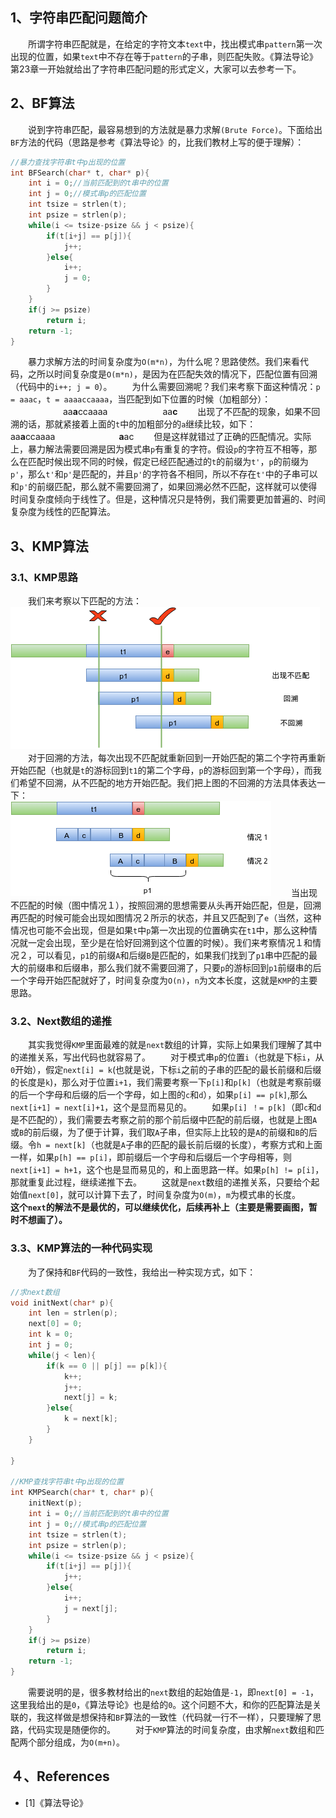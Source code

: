 ## 1、字符串匹配问题简介
&emsp;&emsp;所谓字符串匹配就是，在给定的字符文本`text`中，找出模式串`pattern`第一次出现的位置，如果`text`中不存在等于`pattern`的子串，则匹配失败。《算法导论》第23章一开始就给出了字符串匹配问题的形式定义，大家可以去参考一下。
## 2、BF算法
&emsp;&emsp;说到字符串匹配，最容易想到的方法就是暴力求解`(Brute Force)`。下面给出`BF`方法的代码（思路是参考《算法导论》的，比我们教材上写的便于理解）：
``` cpp
//暴力查找字符串t中p出现的位置
int BFSearch(char* t, char* p){
    int i = 0;//当前匹配到的t串中的位置
    int j = 0;//模式串p的匹配位置
    int tsize = strlen(t);
    int psize = strlen(p);
    while(i <= tsize-psize && j < psize){
        if(t[i+j] == p[j]){
            j++;
        }else{
            i++;
            j = 0;
        }
    }
    if(j >= psize)
        return i;
    return -1;
}

```
&emsp;&emsp;暴力求解方法的时间复杂度为`O(m*n)`，为什么呢？思路使然。我们来看代码，之所以时间复杂度是`O(m*n)`，是因为在匹配失效的情况下，匹配位置有回溯（代码中的`i++; j = 0`）。
&emsp;&emsp;为什么需要回溯呢？我们来考察下面这种情况：`p = aaac`，`t = aaaaccaaaa`，当匹配到如下位置的时候（加粗部分）：
&emsp;&emsp;&emsp;&emsp;&emsp;&emsp;aa**a**ccaaaa
&emsp;&emsp;&emsp;&emsp;&emsp;&emsp;aa**c**
&emsp;&emsp;出现了不匹配的现象，如果不回溯的话，那就紧接着上面的`t`中的加粗部分的`a`继续比较，如下：
&emsp;&emsp;&emsp;&emsp;&emsp;&emsp;aa**a**ccaaaa
&emsp;&emsp;&emsp;&emsp;&emsp;&emsp;&emsp;**a**ac
&emsp;&emsp;但是这样就错过了正确的匹配情况。实际上，暴力解法需要回溯是因为模式串`p`有重复的字符。假设`p`的字符互不相等，那么在匹配时候出现不同的时候，假定已经匹配通过的`t`的前缀为`t'`，`p`的前缀为`p'`，那么`t'`和`p'`是匹配的，并且`p'`的字符各不相同，所以不存在`t'`中的子串可以和`p'`的前缀匹配，那么就不需要回溯了，如果回溯必然不匹配，这样就可以使得时间复杂度倾向于线性了。但是，这种情况只是特例，我们需要更加普遍的、时间复杂度为线性的匹配算法。

## 3、KMP算法
### 3.1、KMP思路
&emsp;&emsp;我们来考察以下匹配的方法：
&emsp;&emsp;&emsp;&emsp;![](./字符串匹配BF.png)
&emsp;&emsp;对于回溯的方法，每次出现不匹配就重新回到一开始匹配的第二个字符再重新开始匹配（也就是`t`的游标回到`t1`的第二个字母，`p`的游标回到第一个字母），而我们希望不回溯，从不匹配的地方开始匹配。我们把上图的不回溯的方法具体表达一下：
&emsp;&emsp;&emsp;&emsp;&emsp;![](./字符串匹配KMP.png)
&emsp;&emsp;当出现不匹配的时候（图中情况１），按照回溯的思想需要从头再开始匹配，但是，回溯再匹配的时候可能会出现如图情况２所示的状态，并且又匹配到了`e`（当然，这种情况也可能不会出现，但是如果`t`中`p`第一次出现的位置确实在`t1`中，那么这种情况就一定会出现，至少是在恰好回溯到这个位置的时候）。我们来考察情况１和情况２，可以看见，`p1`的前缀`A`和后缀`B`是匹配的，如果我们找到了`p1`串中匹配的最大的前缀串和后缀串，那么我们就不需要回溯了，只要`p`的游标回到`p1`前缀串的后一个字母开始匹配就好了，时间复杂度为`O(n)`，`n`为文本长度，这就是`KMP`的主要思路。

### 3.2、Next数组的递推
&emsp;&emsp;其实我觉得`KMP`里面最难的就是`next`数组的计算，实际上如果我们理解了其中的递推关系，写出代码也就容易了。
&emsp;&emsp;对于模式串`p`的位置`i`（也就是下标`i`，从`0`开始），假定`next[i] = k`(也就是说，下标`i`之前的子串的匹配的最长前缀和后缀的长度是`k`)，那么对于位置`i+1`，我们需要考察一下`p[i]`和`p[k]`（也就是考察前缀的后一个字母和后缀的后一个字母，如上图的`c`和`d`），如果`p[i] == p[k]`,那么`next[i+1] = next[i]+1`，这个是显而易见的。
&emsp;&emsp;如果`p[i] ！= p[k]`（即`c`和`d`是不匹配的），我们需要去考察之前的那个前后缀中匹配的前后缀，也就是上图`A`或`B`的前后缀，为了便于计算，我们取`A`子串，但实际上比较的是`A`的前缀和`B`的后缀。令`h = next[k]`（也就是`A`子串的匹配的最长前后缀的长度），考察方式和上面一样，如果`p[h] == p[i]`，即前缀后一个字母和后缀后一个字母相等，则`next[i+1] = h+1`，这个也是显而易见的，和上面思路一样。如果`p[h] != p[i]`，那就重复此过程，继续递推下去。
&emsp;&emsp;这就是`next`数组的递推关系，只要给个起始值`next[0]`，就可以计算下去了，时间复杂度为`O(m)`，`m`为模式串的长度。
&emsp;&emsp;**这个`next`的解法不是最优的，可以继续优化，后续再补上（主要是需要画图，暂时不想画了）。**

### 3.3、KMP算法的一种代码实现
&emsp;&emsp;为了保持和`BF`代码的一致性，我给出一种实现方式，如下：
``` cpp
//求next数组
void initNext(char* p){
    int len = strlen(p);
    next[0] = 0;
    int k = 0;
    int j = 0;
    while(j < len){
        if(k == 0 || p[j] == p[k]){
            k++;
            j++;
            next[j] = k;
        }else{
            k = next[k];
        }
    }

}

//KMP查找字符串t中p出现的位置
int KMPSearch(char* t, char* p){
    initNext(p);
    int i = 0;//当前匹配到的t串中的位置
    int j = 0;//模式串p的匹配位置
    int tsize = strlen(t);
    int psize = strlen(p);
    while(i <= tsize-psize && j < psize){
        if(t[i+j] == p[j]){
            j++;
        }else{
            i++;
            j = next[j];
        }
    }
    if(j >= psize)
        return i;
    return -1;
}
```
&emsp;&emsp;需要说明的是，很多教材给出的`next`数组的起始值是`-1`，即`next[0] = -1`，这里我给出的是`0`，《算法导论》也是给的`0`。这个问题不大，和你的匹配算法是关联的，我这样做是想保持和`BF`算法的一致性（代码就一行不一样），只要理解了思路，代码实现是随便你的。
&emsp;&emsp;对于`KMP`算法的时间复杂度，由求解`next`数组和匹配两个部分组成，为`O(m+n)`。
## ４、References
* [1]《算法导论》